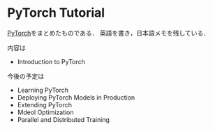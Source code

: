 # PyTorch Tutorial

[PyTorch](https://pytorch.org/tutorials/)をまとめたものである．
英語を書き，日本語メモを残している．

内容は

- Introduction to PyTorch

今後の予定は

- Learning PyTorch
- Deploying PyTorch Models in Production
- Extending PyTorch
- Mdeol Optimization
- Parallel and Distributed Training